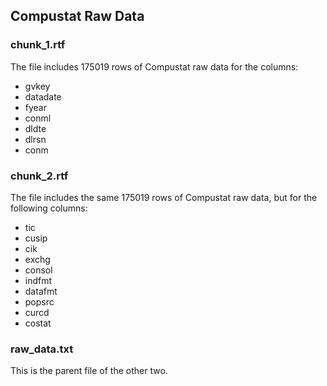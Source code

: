 ## Compustat Raw Data

### chunk_1.rtf
The file includes 175019 rows of Compustat raw data for the columns:
* gvkey
* datadate
* fyear
* conml
* dldte
* dlrsn
* conm


### chunk_2.rtf
The file includes the same 175019 rows of Compustat raw data, but for the following columns:
* tic
* cusip
* cik
* exchg
* consol
* indfmt
* datafmt
* popsrc
* curcd
* costat


### raw_data.txt
This is the parent file of the other two.
